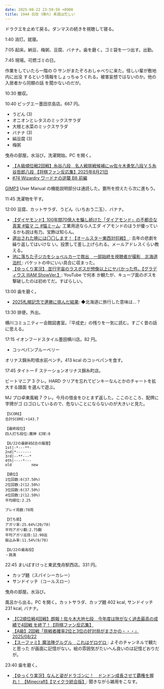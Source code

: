 ```yaml
---
date: 2025-08-22 23:59:59 +0900
title: 1944 日目（晴れ）来週は忙しい
---
```


ドラクエを止めて戻る。ダンマスの続きを視聴して寝る。

1:40 消灯。就寝。

7:05 起床。納豆、梅粥、豆腐、バナナ。歯を磨く。ゴミ袋を一つ出す。出勤。

7:45 現場。可燃ゴミの日。

作業をしていたら一階の O サンがまたぞろおしゃべりに来た。怪しい輩が敷地内に出没
するという情報をしょっちゅうくれる。被害妄想ではないのか。他の入居者から同類の話
を聞かないのだが。

10:30 撤収。

10:40 ビッグエー墨田京島店。667 円。

* うどん (3)
* オニオンとレタスのミックスサラダ
* 大根と水菜のミックスサラダ
* バナナ (3)
* 絹豆腐 (3)
* 梅粥

曳舟の部屋。水浴び。洗濯開始。PC を開く。

* [【Ａ級順位戦2回戦】糸谷八段　名人戦挑戦候補にｗ佐々木勇気八段ＶＳ糸谷哲郎八段
  【将棋ファン反応集】2025年8月21日
  ](https://www.youtube.com/watch?v=FWtDQWFAfRQ)
* [#74 Wizardry ワードナの逆襲 B8 前編
  ](https://www.youtube.com/watch?v=2vTK1UPvhDU)

[GIMP3] User Manual の機能説明部分は通読した。要所を控えたら次に進もう。

11:45 洗濯物を干す。

12:00 豆腐、カットサラダ、うどん（いちおう二玉）、バナナ。

* [【ダイヤモンド】100年間70億人を騙し続けた「ダイアモンド」の不都合な真実 #猫マ
  ニ #猫ミーム](https://www.youtube.com/watch?v=oqRhRvxXlVM): 工業用途なら人工ダ
  イアモンドのほうが優っているかも説は有力。宝飾は知らん。
* [選出された暁には〇〇します！【オールスター東西対抗戦】
  ](https://www.youtube.com/watch?v=s-l9XRuqKeg): 去年の悲劇を繰り返してはいけな
  い。投票して差し上げられる。メールアドレスくらい教える。
* [池に落ちた子ジカをショベルカーで救出　一部始終を視聴者が撮影　北海道泊村
  ](https://www.youtube.com/watch?v=CO8Yj4PJZ6Y): バケットの中にいい具合に収まった。
* [【ゆっくり実況】 並行宇宙のラスボスが想像以上にヤバかった件。【グラディウス
  IIIAM ShowVer.】](https://www.youtube.com/watch?v=Cig1be8zKSY): YouTube で何本
  か観たが、キューブ面のボスを撃破したのは初めてだ。すばらしい。

13:00 歯を磨く。

* [2025札幌記念で連勝に挑んだ結果](https://www.youtube.com/watch?v=ul3wtVpjQaA):
  ◆北海道に旅行した意味は…？

13:30 排便。外出。

横川コミュニティー会館図書室。『平成史』の残りを一気に読む。すごく昔の話に思える。

17:15 イオンフードスタイル墨田横川店。82 円。

* コッペパンブルーベリー

オリナス錦糸町噴水前ベンチ。413 kcal のコッペパンを食す。

17:45 タイトー F ステーションオリナス錦糸町店。

ビートマニア 3 クレ。HARD クリアを忘れてピンキーなんとかのチャートを拡大する譜面
を選んで遊ぶ。

MJ プロ卓東風戦 7 クレ。今月の借金をひとまず返した。ここのところ、配牌に字牌がゴ
ロゴロしているので、危ないことにならないのが大きいと見た。

```text
【SCORE】
合計SCORE:+143.7

【最終段位】
四人打ち段位:魔神 幻球:8

【8/22の最新8試合の履歴】
1st|-*---**-
2nd|*-------
3rd|--**---*
4th|----*---
old         new

【順位】
1位回数:6(37.50%)
2位回数:2(12.50%)
3位回数:6(37.50%)
4位回数:2(12.50%)
平均順位:2.25

プレイ局数:78局

【打ち筋】
アガリ率:25.64%(20/78)
平均アガリ翻:2.75翻
平均アガリ巡目:12.90巡
振込み率:11.54%(9/78)

【8/22の最高役】
・跳満
```

22:45 まいばすけっと東武曳舟駅西店。331 円。

* カップ麺（スパイシーカレー）
* サンドイッチ（コールスロー）

曳舟の部屋。水浴び。

風呂から出る。PC を開く。カットサラダ、カップ麺 402 kcal, サンドイッチ 231 kcal,
バナナ。

* [【C2順位戦4回戦】朗報！佐々木大地七段　今年度は隙がなく過去最高の成績で4回戦
  を終了！【将棋ファン反応集】](https://www.youtube.com/watch?v=qJdkI62oFgU)
* [【A級】2回戦「挑戦者確率2位と3位の好対局がまさかの・・・」2025/08/22
  ](https://www.youtube.com/watch?v=D2iT-oatTUg)
* [【スーファミ】魔法陣グルグル　これはゲロゲロ
  ](https://www.youtube.com/watch?v=ZpA6SgaGDPU): よそのチャンネルで観たと思った
  が画面に記憶がない。絵の雰囲気がたいへん良いのは記憶どおりだが。

23:40 歯を磨く。

* [【ゆっくり実況】なんと姿がドラゴンに！　ドンドン成長させて覇権を握れ！
  【Minecraft】【マイクラ統合版】](https://www.youtube.com/watch?v=ckpAUatfKoo):
  聞きながら雑用をこなす。

[GIMP3]: <https://docs.gimp.org/3.0/en/>
